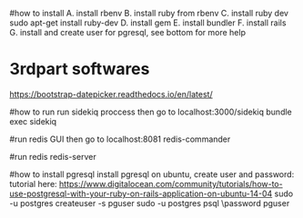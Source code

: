 #how to install
A. install rbenv
B. install ruby from rbenv
C. install ruby dev sudo apt-get install ruby-dev
D. install gem
E. install bundler
F. install rails
G. install and create user for pgresql, see bottom for more help

# 3rdpart softwares
https://bootstrap-datepicker.readthedocs.io/en/latest/

#how to run
run sidekiq proccess then go to localhost:3000/sidekiq
bundle exec sidekiq

#run redis GUI then go to localhost:8081
redis-commander

#run redis
redis-server

#how to install pgresql
install pgresql on ubuntu, create user and password: tutorial here: https://www.digitalocean.com/community/tutorials/how-to-use-postgresql-with-your-ruby-on-rails-application-on-ubuntu-14-04
sudo -u postgres createuser -s pguser
sudo -u postgres psql
\password pguser